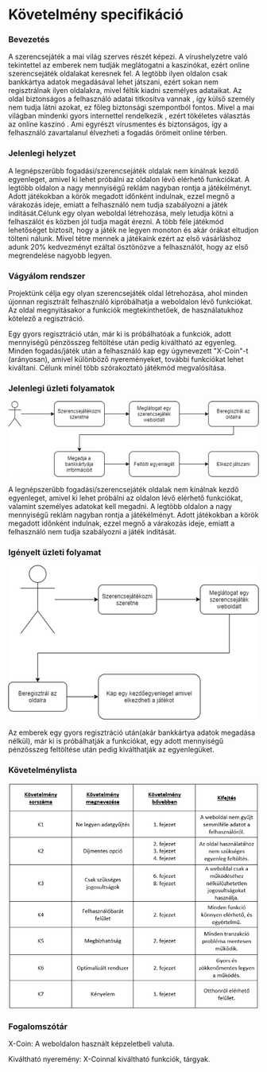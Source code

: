# Követelmény specifikáció

### Bevezetés

 A szerencsejáték a mai világ szerves részét képezi. A vírushelyzetre való tekintettel az emberek nem tudják meglátogatni a kaszinókat, ezért online szerencsejáték oldalakat keresnek fel. A legtöbb ilyen oldalon csak bankkártya adatok megadásával lehet játszani, ezért sokan nem regisztrálnak ilyen oldalakra, mivel féltik kiadni személyes adataikat. Az oldal biztonságos a felhasználó adatai titkosítva vannak , így külső személy nem tudja látni azokat, ez főleg biztonsági szempontból fontos. Mivel a mai világban mindenki gyors internettel rendelkezik , ezért tökéletes választás az online kaszinó . Ami egyrészt vírusmentes és biztonságos, így a felhasználó zavartalanul élvezheti a fogadás örömeit online térben.
### Jelenlegi helyzet
A legnépszerűbb fogadási/szerencsejáték oldalak nem kínálnak kezdő egyenleget, amivel ki lehet próbálni az oldalon lévő elérhető funkciókat. A legtöbb oldalon a nagy mennyiségű reklám nagyban rontja a játékélményt. Adott játékokban a körök megadott időnként indulnak, ezzel megnő a várakozás ideje, emiatt a felhasználó nem tudja szabályozni a játék indítását.Célunk egy olyan weboldal létrehozása, mely letudja kötni a felhaszálót és közben jól tudja magát érezni. A több féle játékmód lehetőséget biztosít, hogy a játék ne legyen monoton és akár órákat eltudjon tölteni nálunk.
Mivel tétre mennek a  játékaink ezért az első vásárláshoz adunk 20% kedvezményt ezáltal ösztönözve a felhasználót, hogy az első megrendelése nagyobb legyen.

### Vágyálom rendszer

Projektünk célja egy olyan szerencsejáték oldal létrehozása, ahol minden újonnan regisztrált felhasználó kipróbálhatja a weboldalon lévő funkciókat.  
Az oldal megnyitásakor a funkciók megtekinthetőek, de használatukhoz kötelező a regisztráció.

Egy gyors regisztráció után, már ki is próbálhatóak a funkciók, adott mennyiségű pénzösszeg feltöltése után pedig kiváltható az egyenleg.
Minden fogadás/játék után a felhasználó kap egy úgynevezett "X-Coin"-t (arányosan), amivel különböző nyereményeket, további funkciókat lehet kiváltani.
Célunk minél több szórakoztató játékmód megvalósítása.

### Jelenlegi üzleti folyamatok

![Jelenlegi üzleti folyamatok](/Pictures/jelenlegi-uzleti-folyamatok.png)

A legnépszerűbb fogadási/szerencsejáték oldalak nem kínálnak kezdő egyenleget, amivel ki lehet próbálni az oldalon lévő elérhető funkciókat, valamint személyes adatokat kell megadni. A legtöbb oldalon a nagy mennyiségű reklám nagyban rontja a játékélményt. Adott játékokban a körök megadott időnként indulnak, ezzel megnő a várakozás ideje, emiatt a felhasználó nem tudja szabályozni a játék indítását.

### Igényelt üzleti folyamat

![Igényelt üzleti folyamat](/Pictures/igenyelt-uzleti-folyamat.png)

Az emberek egy gyors regisztráció után(akár bankkártya adatok megadása nélkül), már ki is próbálhatják a funkciókat, egy adott mennyiségű pénzösszeg feltöltése után pedig kiválthatják az egyenlegüket.

### Követelménylista

![Követelménylista](/Pictures/kovetelmeny-lista.png)

### Fogalomszótár

X-Coin: A weboldalon használt képzeletbeli valuta.

Kiváltható nyeremény: X-Coinnal kiváltható funkciók, tárgyak.
